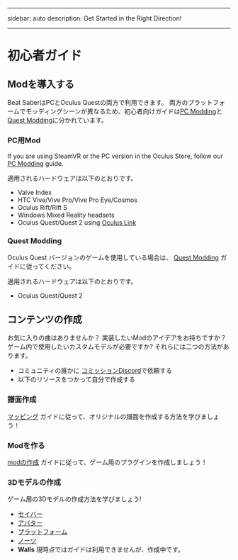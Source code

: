 - - -
sidebar: auto description: Get Started in the Right Direction!
- - -

# 初心者ガイド

## Modを導入する
Beat SaberはPCとOculus Questの両方で利用できます。 両方のプラットフォームでモッディングシーンが異なるため、初心者向けガイドは[PC Modding](#pc-modding)と[Quest Modding](#quest-modding)に分かれています。

### PC用Mod
If you are using SteamVR or the PC version in the Oculus Store, follow our [PC Modding](./pc-modding.md) guide.

適用されるハードウェアは以下のとおりです。

* Valve Index
* HTC Vive/Vive Pro/Vive Pro Eye/Cosmos
* Oculus Rift/Rift S
* Windows Mixed Reality headsets
* Oculus Quest/Quest 2 using [Oculus Link](https://support.oculus.com/444256562873335/)

### Quest Modding
Oculus Quest バージョンのゲームを使用している場合は、 [Quest Modding](./quest-modding.md) ガイドに従ってください。

適用されるハードウェアは以下のとおりです。

* Oculus Quest/Quest 2

## コンテンツの作成
お気に入りの曲はありませんか？ 実装したいModのアイデアをお持ちですか？ ゲーム内で使用したいカスタムモデルが必要ですか? それらには二つの方法があります。

* コミュニティの誰かに [コミッションDiscord](https://discord.gg/h8VMkhn)で依頼する
* 以下のリソースをつかって自分で作成する

### 譜面作成
[マッピング](./mapping/) ガイドに従って、オリジナルの譜面を作成する方法を学びましょう！

### Modを作る
[modの作成](./modding/) ガイドに従って、ゲーム用のプラグインを作成しましょう！

### 3Dモデルの作成
ゲーム用の3Dモデルの作成方法を学びましょう!

* [セイバー](./models/sabers-guide.md)
* [アバター](./models/avatars-guide.md)
* [プラットフォーム](./models/platforms-guide.md)
* [ノーツ](./models/notes-guide.md)
* **Walls** 現時点ではガイドは利用できませんが、作成中です。
